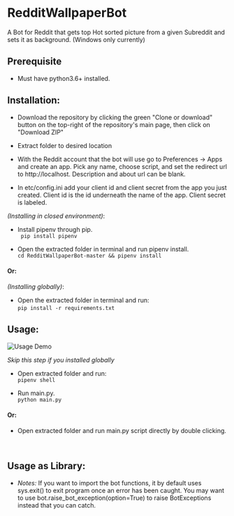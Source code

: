# RedditWallpaperBot
A Bot for Reddit that gets top Hot sorted picture from a given Subreddit and sets it as background. (Windows only currently)

## Prerequisite
* Must have python3.6+ installed.

## Installation:
  * Download the repository by clicking the green "Clone or download" button on the top-right of the repository's main page, then click on "Download ZIP"<br>
  
  * Extract folder to desired location
  
  * With the Reddit account that the bot will use go to Preferences -> Apps and create an app. Pick any name, choose script, and set the redirect url to http://localhost. Description and about url can be blank.

  * In etc/config.ini add your client id and client secret from the app you just created. Client id is the id underneath the name of the app. Client secret is labeled.

<i>(Installing in closed environment)</i>:
  * Install pipenv through pip. <br>
  ` pip install pipenv`
  
  * Open the extracted folder in terminal and run pipenv install. <br>
  ` cd RedditWallpaperBot-master && pipenv install `

 #### Or:
  
 <i>(Installing globally)</i>:
  * Open the extracted folder in terminal and run: <br>
  ` pip install -r requirements.txt `

## Usage:
  ![Usage Demo](https://media.giphy.com/media/Tk0hzmccJ2rLlbRZxT/giphy.gif)
  
  <i>Skip this step if you installed globally </i>
  * Open extracted folder and run: <br>
  ` pipenv shell `
  
  * Run main.py. <br>
  ` python main.py `

  #### Or:

  * Open extracted folder and run main.py script directly by double clicking.
  <br>

## Usage as Library:
* <i> Notes: </i>
If you want to import the bot functions, it by default uses sys.exit() to exit program once an error has been caught. You may want to use bot.raise_bot_exception(option=True) to raise BotExceptions instead that you can catch.

